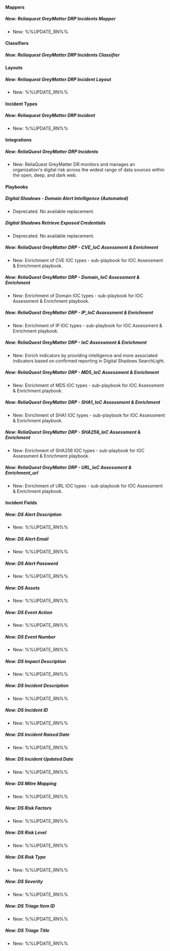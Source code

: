 
#### Mappers

##### New: Reliaquest GreyMatter DRP Incidents Mapper

- New: %%UPDATE_RN%%


#### Classifiers

##### New: Reliaquest GreyMatter DRP Incidents Classifier




#### Layouts

##### New: Reliaquest GreyMatter DRP Incident Layout

- New: %%UPDATE_RN%%


#### Incident Types

##### New: Reliaquest GreyMatter DRP Incident

- New: %%UPDATE_RN%%


#### Integrations

##### New: ReliaQuest GreyMatter DRP Incidents

- New: ReliaQuest GreyMatter DR monitors and manages an organization's digital risk across the widest range of data sources within the open, deep, and dark web.


#### Playbooks

##### Digital Shadows - Domain Alert Intelligence (Automated)

- Deprecated. No available replacement.

##### Digital Shadows Retrieve Exposed Credentials

- Deprecated. No available replacement.

##### New: ReliaQuest GreyMatter DRP - CVE_IoC Assessment & Enrichment

- New: Enrichment of CVE IOC types - sub-playbook for IOC Assessment & Enrichment playbook.

##### New: ReliaQuest GreyMatter DRP - Domain_IoC Assessment & Enrichment

- New: Enrichment of Domain IOC types - sub-playbook for IOC Assessment & Enrichment playbook.

##### New: ReliaQuest GreyMatter DRP - IP_IoC Assessment & Enrichment

- New: Enrichment of IP IOC types - sub-playbook for IOC Assessment & Enrichment playbook.

##### New: ReliaQuest GreyMatter DRP - IoC Assessment & Enrichment

- New: Enrich indicators by providing intelligence and more associated indicators based on confirmed reporting in Digital Shadows SearchLight.

##### New: ReliaQuest GreyMatter DRP - MD5_IoC Assessment & Enrichment

- New: Enrichment of MD5 IOC types - sub-playbook for IOC Assessment & Enrichment playbook.

##### New: ReliaQuest GreyMatter DRP - SHA1_IoC Assessment & Enrichment

- New: Enrichment of SHA1 IOC types - sub-playbook for IOC Assessment & Enrichment playbook.

##### New: ReliaQuest GreyMatter DRP - SHA256_IoC Assessment & Enrichment

- New: Enrichment of SHA256 IOC types - sub-playbook for IOC Assessment & Enrichment playbook.

##### New: ReliaQuest GreyMatter DRP - URL_IoC Assessment & Enrichment_url

- New: Enrichment of URL IOC types - sub-playbook for IOC Assessment & Enrichment playbook.


#### Incident Fields

##### New: DS Alert Description

- New: %%UPDATE_RN%%

##### New: DS Alert Email

- New: %%UPDATE_RN%%

##### New: DS Alert Password

- New: %%UPDATE_RN%%

##### New: DS Assets

- New: %%UPDATE_RN%%

##### New: DS Event Action

- New: %%UPDATE_RN%%

##### New: DS Event Number

- New: %%UPDATE_RN%%

##### New: DS Impact Description

- New: %%UPDATE_RN%%

##### New: DS Incident Description

- New: %%UPDATE_RN%%

##### New: DS Incident ID

- New: %%UPDATE_RN%%

##### New: DS Incident Raised Date

- New: %%UPDATE_RN%%

##### New: DS Incident Updated Date

- New: %%UPDATE_RN%%

##### New: DS Mitre Mapping

- New: %%UPDATE_RN%%

##### New: DS Risk Factors

- New: %%UPDATE_RN%%

##### New: DS Risk Level

- New: %%UPDATE_RN%%

##### New: DS Risk Type

- New: %%UPDATE_RN%%

##### New: DS Severity

- New: %%UPDATE_RN%%

##### New: DS Triage Item ID

- New: %%UPDATE_RN%%

##### New: DS Triage Title

- New: %%UPDATE_RN%%


